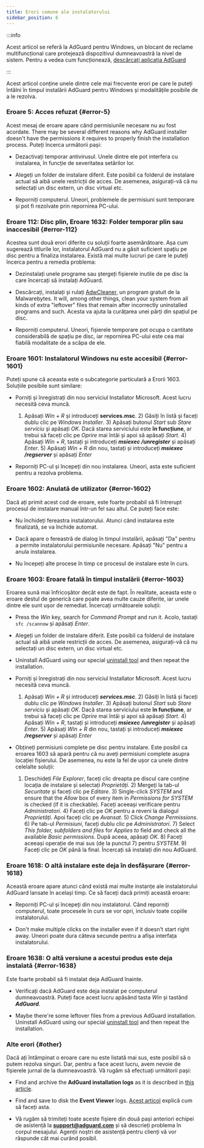 ```yaml
---
title: Erori comune ale instalatorului
sidebar_position: 6
---
```


:::info

Acest articol se referă la AdGuard pentru Windows, un blocant de reclame multifuncțional care protejează dispozitivul dumneavoastră la nivel de sistem. Pentru a vedea cum funcționează, [descărcați aplicația AdGuard](https://agrd.io/download-kb-adblock)

:::

Acest articol conține unele dintre cele mai frecvente erori pe care le puteți întâlni în timpul instalării AdGuard pentru Windows și modalitățile posibile de a le rezolva.

### Eroare 5: Acces refuzat {#error-5}

Acest mesaj de eroare apare când permisiunile necesare nu au fost acordate. There may be several different reasons why AdGuard installer doesn't have the permissions it requires to properly finish the installation process. Puteți încerca următorii pași:

- Dezactivați temporar antivirusul. Unele dintre ele pot interfera cu instalarea, în funcție de severitatea setărilor lor.

- Alegeți un folder de instalare diferit. Este posibil ca folderul de instalare actual să aibă unele restricții de acces. De asemenea, asigurați-vă că nu selectați un disc extern, un disc virtual etc.

- Reporniți computerul. Uneori, problemele de permisiuni sunt temporare și pot fi rezolvate prin repornirea PC-ului.

### Eroare 112: Disc plin, Eroare 1632: Folder temporar plin sau inaccesibil {#error-112}

Acestea sunt două erori diferite cu soluții foarte asemănătoare. Așa cum sugerează titlurile lor, instalatorul AdGuard nu a găsit suficient spațiu pe disc pentru a finaliza instalarea. Există mai multe lucruri pe care le puteți încerca pentru a remedia problema:

- Dezinstalați unele programe sau ștergeți fișierele inutile de pe disc la care încercați să instalați AdGuard.

- Descărcați, instalați și rulați [AdwCleaner](http://www.bleepingcomputer.com/download/adwcleaner/), un program gratuit de la Malwarebytes. It will, among other things, clean your system from all kinds of extra "leftover" files that remain after incorrectly uninstalled programs and such. Acesta va ajuta la curățarea unei părți din spațiul pe disc.

- Reporniți computerul. Uneori, fișierele temporare pot ocupa o cantitate considerabilă de spațiu pe disc, iar repornirea PC-ului este cea mai fiabilă modalitate de a scăpa de ele.

### Eroare 1601: Instalatorul Windows nu este accesibil {#error-1601}

Puteți spune că aceasta este o subcategorie particulară a Erorii 1603. Soluțiile posibile sunt similare:

- Porniți și înregistrați din nou serviciul Installator Microsoft. Acest lucru necesită ceva muncă.

    1) Apăsați *Win + R* și introduceți **services.msc**. 2) Găsiți în listă și faceți dublu clic pe *Windows Installer*. 3) Apăsați butonul *Start* sub *Stare serviciu* și apăsați *OK*. Dacă starea serviciului este **în funcțiune**, ar trebui să faceți clic pe *Oprire* mai întâi și apoi să apăsați *Start*. 4) Apăsați *Win + R*, tastați și introduceți ***msiexec /unregister*** și apăsați *Enter*. 5) Apăsați *Win + R* din nou, tastați și introduceți ***msiexec /regserver*** și apăsați *Enter*

- Reporniți PC-ul și începeți din nou instalarea. Uneori, asta este suficient pentru a rezolva problema.

### Eroare 1602: Anulată de utilizator {#error-1602}

Dacă ați primit acest cod de eroare, este foarte probabil să fi întrerupt procesul de instalare manual într-un fel sau altul. Ce puteți face este:

- Nu închideți fereastra instalatorului. Atunci când instalarea este finalizată, se va închide automat.

- Dacă apare o fereastră de dialog în timpul instalării, apăsați "Da" pentru a permite instalatorului permisiunile necesare. Apăsați "Nu" pentru a anula instalarea.

- Nu începeți alte procese în timp ce procesul de instalare este în curs.

### Eroare 1603: Eroare fatală în timpul instalării {#error-1603}

Eroarea sună mai înfricoșător decât este de fapt. În realitate, aceasta este o eroare destul de generică care poate avea multe cauze diferite, iar unele dintre ele sunt ușor de remediat. Încercați următoarele soluții:

- Press the *Win* key, search for *Command Prompt* and run it. Acolo, tastați `sfc /scannow` și apăsați *Enter*.

- Alegeți un folder de instalare diferit. Este posibil ca folderul de instalare actual să aibă unele restricții de acces. De asemenea, asigurați-vă că nu selectați un disc extern, un disc virtual etc.

- Uninstall AdGuard using our special [uninstall tool](../../installation#advanced) and then repeat the installation.

- Porniți și înregistrați din nou serviciul Installator Microsoft. Acest lucru necesită ceva muncă.

    1) Apăsați *Win + R* și introduceți ***services.msc***. 2) Găsiți în listă și faceți dublu clic pe *Windows Installer*. 3) Apăsați butonul *Start* sub *Stare serviciu* și apăsați *OK*. Dacă starea serviciului este **în funcțiune**, ar trebui să faceți clic pe *Oprire* mai întâi și apoi să apăsați *Start*. 4) Apăsați *Win + R*, tastați și introduceți ***msiexec /unregister*** și apăsați *Enter*. 5) Apăsați *Win + R* din nou, tastați și introduceți ***msiexec /regserver*** și apăsați *Enter*

- Obțineți permisiuni complete pe disc pentru instalare. Este posibil ca eroarea 1603 să apară pentru că nu aveți permisiuni complete asupra locației fișierului. De asemenea, nu este la fel de ușor ca unele dintre celelalte soluții:

    1) Deschideți *File Explorer*, faceți clic dreapta pe discul care conține locația de instalare și selectați *Proprietăți*. 2) Mergeți la tab-ul *Securitate* și faceți clic pe *Editare*. 3) Single-click *SYSTEM* and ensure that the *Allow* box of every item in *Permissions for SYSTEM* is checked (if it is checkable). Faceți aceeași verificare pentru *Administratori*. 4) Faceți clic pe *OK* pentru a reveni la dialogul *Proprietăți*. Apoi faceți clic pe *Avansat*. 5) Click *Change Permissions*. 6) Pe tab-ul *Permisiuni*, faceți dublu clic pe *Administratori*. 7) Select *This folder, subfolders and files* for *Applies to* field and check all the available *Basic permissions*. După aceea, apăsați *OK*. 8) Faceți aceeași operație de mai sus (de la punctul 7) pentru *SYSTEM*. 9) Faceți clic pe *OK* până la final. Încercați să instalați din nou AdGuard.

### Eroare 1618: O altă instalare este deja în desfășurare {#error-1618}

Această eroare apare atunci când există mai multe instanțe ale instalatorului AdGuard lansate în același timp. Ce să faceți dacă primiți această eroare:

- Reporniți PC-ul și începeți din nou instalatorul. Când reporniți computerul, toate procesele în curs se vor opri, inclusiv toate copiile instalatorului.

- Don't make multiple clicks on the installer even if it doesn't start right away. Uneori poate dura câteva secunde pentru a afișa interfața instalatorului.

### Eroare 1638: O altă versiune a acestui produs este deja instalată {#error-1638}

Este foarte probabil să fi instalat deja AdGuard înainte.

- Verificați dacă AdGuard este deja instalat pe computerul dumneavoastră. Puteți face acest lucru apăsând tasta *Win* și tastând ***AdGuard***.

- Maybe there're some leftover files from a previous AdGuard installation. Uninstall AdGuard using our special [uninstall tool](../../installation#advanced) and then repeat the installation.

### Alte erori {#other}

Dacă ați întâmpinat o eroare care nu este listată mai sus, este posibil să o putem rezolva singuri. Dar, pentru a face acest lucru, avem nevoie de fișierele jurnal de la dumneavoastră. Vă rugăm să efectuați următorii pași:

- Find and archive the **AdGuard installation logs** as it is described in [this article](../installation-logs).

- Find and save to disk the **Event Viewer** logs. [Acest articol](../system-logs) explică cum să faceți asta.

- Vă rugăm să trimiteți toate aceste fișiere din două pași anteriori echipei de asistență la **support@adguard.com** și să descrieți problema în corpul mesajului. Agenții noștri de asistență pentru clienți vă vor răspunde cât mai curând posibil.
